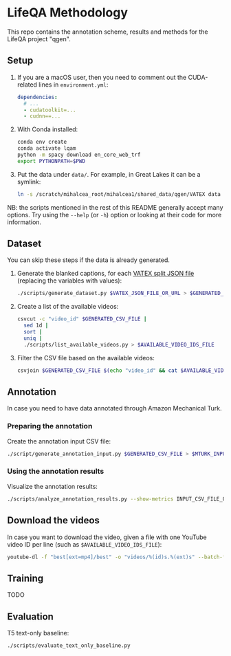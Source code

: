 # LifeQA Methodology

This repo contains the annotation scheme, results and methods for the LifeQA project "qgen".

## Setup

1. If you are a macOS user, then you need to comment out the CUDA-related lines in `environment.yml`:

    ```yaml
    dependencies:
      # ...
      - cudatoolkit=...
      - cudnn==...
    ```

2. With Conda installed:

    ```bash
    conda env create
    conda activate lqam
    python -m spacy download en_core_web_trf
    export PYTHONPATH=$PWD
    ```

3. Put the data under `data/`. For example, in Great Lakes it can be a symlink:

    ```bash
    ln -s /scratch/mihalcea_root/mihalcea1/shared_data/qgen/VATEX data
    ```

NB: the scripts mentioned in the rest of this README generally accept many options. Try using the `--help` (or `-h`) 
option or looking at their code for more information.

## Dataset

You can skip these steps if the data is already generated.

1. Generate the blanked captions, for each
[VATEX split JSON file](https://eric-xw.github.io/vatex-website/download.html) (replacing the variables with values):

    ```bash
    ./scripts/generate_dataset.py $VATEX_JSON_FILE_OR_URL > $GENERATED_CSV_FILE
    ```

2. Create a list of the available videos:

    ```bash
    csvcut -c "video_id" $GENERATED_CSV_FILE |
      sed 1d |
      sort |
      uniq |
      ./scripts/list_available_videos.py > $AVAILABLE_VIDEO_IDS_FILE
    ```

3. Filter the CSV file based on the available videos:

    ```bash
    csvjoin $GENERATED_CSV_FILE $(echo "video_id" && cat $AVAILABLE_VIDEO_IDS_FILE) > $GENERATED_CSV_FILE
    ```

## Annotation

In case you need to have data annotated through Amazon Mechanical Turk.

### Preparing the annotation

Create the annotation input CSV file:

```bash
./script/generate_annotation_input.py $GENERATED_CSV_FILE > $MTURK_INPUT_CSV_FILE
```

### Using the annotation results

Visualize the annotation results:

```bash
./scripts/analyze_annotation_results.py --show-metrics INPUT_CSV_FILE_OR_URL > OUTPUT_TXT_FILE
```

## Download the videos

In case you want to download the video, given a file with one YouTube video ID per line (such as 
`$AVAILABLE_VIDEO_IDS_FILE`):

```bash
youtube-dl -f "best[ext=mp4]/best" -o "videos/%(id)s.%(ext)s" --batch-file FILE
```

## Training

TODO

## Evaluation

T5 text-only baseline:

```bash
./scripts/evaluate_text_only_baseline.py
```
